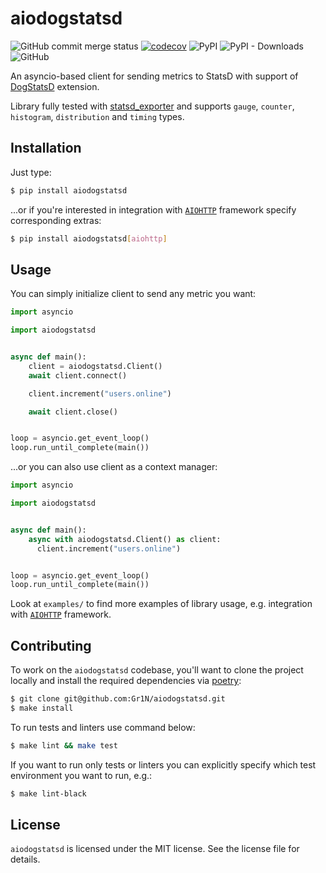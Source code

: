 # aiodogstatsd

![GitHub commit merge status](https://img.shields.io/github/commit-status/Gr1N/aiodogstatsd/master/HEAD.svg?label=build%20status) [![codecov](https://codecov.io/gh/Gr1N/aiodogstatsd/branch/master/graph/badge.svg)](https://codecov.io/gh/Gr1N/aiodogstatsd) ![PyPI](https://img.shields.io/pypi/v/aiodogstatsd.svg?label=pypi%20version) ![PyPI - Downloads](https://img.shields.io/pypi/dm/aiodogstatsd.svg?label=pypi%20downloads) ![GitHub](https://img.shields.io/github/license/Gr1N/aiodogstatsd.svg)

An asyncio-based client for sending metrics to StatsD with support of [DogStatsD](https://docs.datadoghq.com/developers/dogstatsd/) extension.

Library fully tested with [statsd_exporter](https://github.com/prometheus/statsd_exporter) and supports `gauge`, `counter`, `histogram`, `distribution` and `timing` types.

## Installation

Just type:

```sh
$ pip install aiodogstatsd
```

...or if you're interested in integration with [`AIOHTTP`](https://aiohttp.readthedocs.io/) framework specify corresponding extras:

```sh
$ pip install aiodogstatsd[aiohttp]
```

## Usage

You can simply initialize client to send any metric you want:

```python
import asyncio

import aiodogstatsd


async def main():
    client = aiodogstatsd.Client()
    await client.connect()

    client.increment("users.online")

    await client.close()


loop = asyncio.get_event_loop()
loop.run_until_complete(main())
```

...or you can also use client as a context manager:

```python
import asyncio

import aiodogstatsd


async def main():
    async with aiodogstatsd.Client() as client:
      client.increment("users.online")


loop = asyncio.get_event_loop()
loop.run_until_complete(main())
```

Look at `examples/` to find more examples of library usage, e.g. integration with [`AIOHTTP`](https://aiohttp.readthedocs.io/) framework.

## Contributing

To work on the `aiodogstatsd` codebase, you'll want to clone the project locally and install the required dependencies via [poetry](https://poetry.eustace.io):

```sh
$ git clone git@github.com:Gr1N/aiodogstatsd.git
$ make install
```

To run tests and linters use command below:

```sh
$ make lint && make test
```

If you want to run only tests or linters you can explicitly specify which test environment you want to run, e.g.:

```sh
$ make lint-black
```

## License

`aiodogstatsd` is licensed under the MIT license. See the license file for details.
